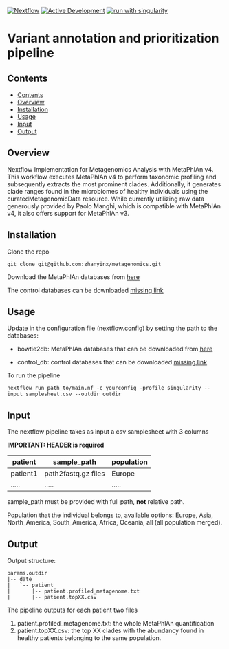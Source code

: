 [![Nextflow](https://img.shields.io/badge/nextflow%20DSL2-%E2%89%A522.10.1-23aa62.svg)](https://www.nextflow.io/)
[![Active Development](https://img.shields.io/badge/Maintenance%20Level-Actively%20Developed-brightgreen.svg)](https://gist.github.com/cheerfulstoic/d107229326a01ff0f333a1d3476e068d)
[![run with singularity](https://img.shields.io/badge/run%20with-singularity-1d355c.svg?labelColor=000000)](https://sylabs.io/docs/)

# Variant annotation and prioritization pipeline

## Contents
- [Contents](#contents)
- [Overview](#overview)
- [Installation](#installation)
- [Usage](#usage)
- [Input](#input)
- [Output](#output)

## Overview
Nextflow Implementation for Metagenomics Analysis with MetaPhlAn v4. This workflow executes MetaPhlAn v4 to perform taxonomic profiling and subsequently extracts the most prominent clades. Additionally, it generates clade ranges found in the microbiomes of healthy individuals using the curatedMetagenomicData resource. While currently utilizing raw data generously provided by Paolo Manghi, which is compatible with MetaPhlAn v4, it also offers support for MetaPhlAn v3.

## Installation

Clone the repo

```
git clone git@github.com:zhanyinx/metagenomics.git
```

Download the MetaPhlAn databases from [here](http://cmprod1.cibio.unitn.it/biobakery4/metaphlan_databases/)

The control databases can be downloaded  [missing link]()

## Usage

Update in the configuration file (nextflow.config) by setting the path to the databases:

- bowtie2db: MetaPhlAn databases that can be downloaded from [here](http://cmprod1.cibio.unitn.it/biobakery4/metaphlan_databases/) 

- control_db: control databases that can be downloaded [missing link]()

To run the pipeline

```
nextflow run path_to/main.nf -c yourconfig -profile singularity --input samplesheet.csv --outdir outdir
```

## Input

The nextflow pipeline takes as input a csv samplesheet with 3 columns



__IMPORTANT: HEADER is required__ 

| patient        | sample_path         | population   |
| -------------- | ------------------- | -------------|
| patient1       | path2fastq.gz files | Europe      |
| .....          | .....               | .....        |

sample_path must be provided with full path, __not__ relative path.

Population that the individual belongs to, available options: Europe, Asia, North_America, South_America, Africa, Oceania, all (all population merged).


## Output

Output structure:

```
params.outdir
|-- date
|   `-- patient
|       |-- patient.profiled_metagenome.txt
|       |-- patient.topXX.csv

```

The pipeline outputs for each patient two files

1) patient.profiled_metagenome.txt: the whole MetaPhlAn quantification
2) patient.topXX.csv: the top XX clades with the abundancy found in healthy patients belonging to the same population.
